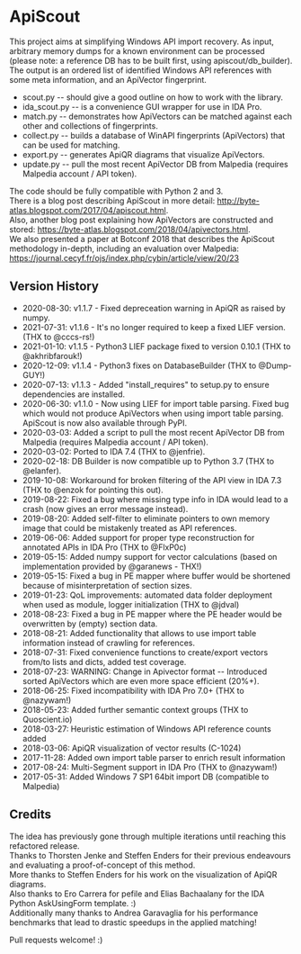 # ApiScout

This project aims at simplifying Windows API import recovery.
As input, arbitrary memory dumps for a known environment can be processed (please note: a reference DB has to be built first, using apiscout/db_builder).  
The output is an ordered list of identified Windows API references with some meta information, and an ApiVector fingerprint.  

* scout.py -- should give a good outline on how to work with the library.  
* ida_scout.py -- is a convenience GUI wrapper for use in IDA Pro.  
* match.py -- demonstrates how ApiVectors can be matched against each other and collections of fingerprints.  
* collect.py -- builds a database of WinAPI fingerprints (ApiVectors) that can be used for matching.  
* export.py -- generates ApiQR diagrams that visualize ApiVectors.  
* update.py -- pull the most recent ApiVector DB from Malpedia (requires Malpedia account / API token).  

The code should be fully compatible with Python 2 and 3.  
There is a blog post describing ApiScout in more detail: http://byte-atlas.blogspot.com/2017/04/apiscout.html.  
Also, another blog post explaining how ApiVectors are constructed and stored: https://byte-atlas.blogspot.com/2018/04/apivectors.html.  
We also presented a paper at Botconf 2018 that describes the ApiScout methodology in-depth, including an evaluation over Malpedia: https://journal.cecyf.fr/ojs/index.php/cybin/article/view/20/23  

## Version History

 * 2020-08-30: v1.1.7 - Fixed depreceation warning in ApiQR as raised by numpy.
 * 2021-07-31: v1.1.6 - It's no longer required to keep a fixed LIEF version. (THX to @cccs-rs!)
 * 2021-01-10: v1.1.5 - Python3 LIEF package fixed to version 0.10.1 (THX to @akhribfarouk!)
 * 2020-12-09: v1.1.4 - Python3 fixes on DatabaseBuilder (THX to @Dump-GUY!)
 * 2020-07-13: v1.1.3 - Added "install_requires" to setup.py to ensure dependencies are installed.
 * 2020-06-30: v1.1.0 - Now using LIEF for import table parsing. Fixed bug which would not produce ApiVectors when using import table parsing. ApiScout is now also available through PyPI.
 * 2020-03-03: Added a script to pull the most recent ApiVector DB from Malpedia (requires Malpedia account / API token).
 * 2020-03-02: Ported to IDA 7.4 (THX to @jenfrie).
 * 2020-02-18: DB Builder is now compatible up to Python 3.7 (THX to @elanfer).
 * 2019-10-08: Workaround for broken filtering of the API view in IDA 7.3 (THX to @enzok for pointing this out).
 * 2019-08-22: Fixed a bug where missing type info in IDA would lead to a crash (now gives an error message instead).
 * 2019-08-20: Added self-filter to eliminate pointers to own memory image that could be mistakenly treated as API references.
 * 2019-06-06: Added support for proper type reconstruction for annotated APIs in IDA Pro (THX to @FlxP0c)
 * 2019-05-15: Added numpy support for vector calculations (based on implementation provided by @garanews - THX!)
 * 2019-05-15: Fixed a bug in PE mapper where buffer would be shortened because of misinterpretation of section sizes.
 * 2019-01-23: QoL improvements: automated data folder deployment when used as module, logger initialization (THX to @jdval)
 * 2018-08-23: Fixed a bug in PE mapper where the PE header would be overwritten by (empty) section data.
 * 2018-08-21: Added functionality that allows to use import table information instead of crawling for references.
 * 2018-07-31: Fixed convenience functions to create/export vectors from/to lists and dicts, added test coverage.
 * 2018-07-23: WARNING: Change in Apivector format -- Introduced sorted ApiVectors which are even more space efficient (20%+).
 * 2018-06-25: Fixed incompatibility with IDA Pro 7.0+ (THX to @nazywam!)
 * 2018-05-23: Added further semantic context groups (THX to Quoscient.io)
 * 2018-03-27: Heuristic estimation of Windows API reference counts added
 * 2018-03-06: ApiQR visualization of vector results (C-1024)
 * 2017-11-28: Added own import table parser to enrich result information
 * 2017-08-24: Multi-Segment support in IDA Pro (THX to @nazywam!)
 * 2017-05-31: Added Windows 7 SP1 64bit import DB (compatible to Malpedia)

## Credits

The idea has previously gone through multiple iterations until reaching this refactored release.  
Thanks to Thorsten Jenke and Steffen Enders for their previous endeavours and evaluating a proof-of-concept of this method.  
More thanks to Steffen Enders for his work on the visualization of ApiQR diagrams.  
Also thanks to Ero Carrera for pefile and Elias Bachaalany for the IDA Python AskUsingForm template. :)  
Additionally many thanks to Andrea Garavaglia for his performance benchmarks that lead to drastic speedups in the applied matching!  


Pull requests welcome! :)
